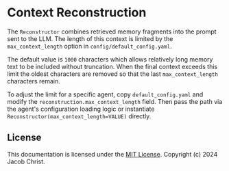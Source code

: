 # Context Reconstruction

The `Reconstructor` combines retrieved memory fragments into the prompt sent to the LLM. The length of this context is limited by the `max_context_length` option in `config/default_config.yaml`.

The default value is `1000` characters which allows relatively long memory text to be included without truncation. When the final context exceeds this limit the oldest characters are removed so that the last `max_context_length` characters remain.

To adjust the limit for a specific agent, copy `default_config.yaml` and modify the `reconstruction.max_context_length` field. Then pass the path via the agent's configuration loading logic or instantiate `Reconstructor(max_context_length=VALUE)` directly.


## License

This documentation is licensed under the [MIT License](../LICENSE). Copyright (c) 2024 Jacob Christ.
